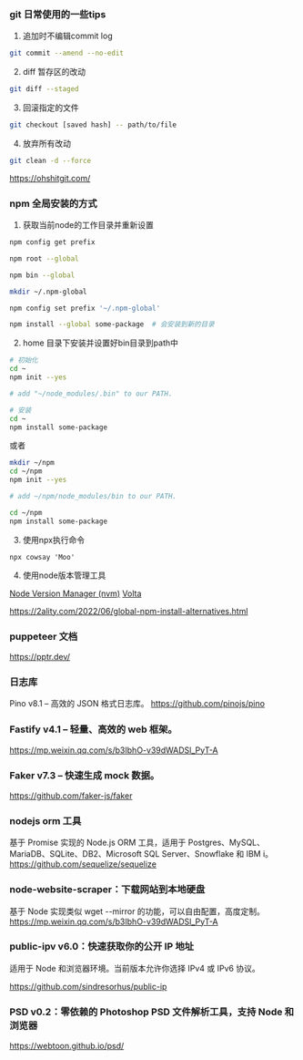 
### git 日常使用的一些tips

1. 追加时不编辑commit log
```bash
git commit --amend --no-edit
```

2. diff 暂存区的改动
```bash
git diff --staged
```

3. 回滚指定的文件

```bash
git checkout [saved hash] -- path/to/file
```

4. 放弃所有改动

```bash
git clean -d --force
```

https://ohshitgit.com/


### npm 全局安装的方式

1. 获取当前node的工作目录并重新设置

```bash
npm config get prefix

npm root --global

npm bin --global

mkdir ~/.npm-global

npm config set prefix '~/.npm-global'

npm install --global some-package  # 会安装到新的目录

```

2. home 目录下安装并设置好bin目录到path中

```bash
# 初始化
cd ~
npm init --yes

# add "~/node_modules/.bin" to our PATH.

# 安装
cd ~
npm install some-package

```

或者

```bash
mkdir ~/npm
cd ~/npm
npm init --yes

# add ~/npm/node_modules/bin to our PATH.

cd ~/npm
npm install some-package

```

3. 使用npx执行命令

```
npx cowsay 'Moo'

```

4. 使用node版本管理工具

[Node Version Manager (nvm)](https://github.com/nvm-sh/nvm)
[Volta](https://volta.sh/)

https://2ality.com/2022/06/global-npm-install-alternatives.html


### puppeteer 文档
https://pptr.dev/


### 日志库

Pino v8.1 – 高效的 JSON 格式日志库。
https://github.com/pinojs/pino


### Fastify v4.1 – 轻量、高效的 web 框架。
https://mp.weixin.qq.com/s/b3IbhO-v39dWADSl_PyT-A


### Faker v7.3 – 快速生成 mock 数据。

https://github.com/faker-js/faker

### nodejs orm 工具
基于 Promise 实现的 Node.js ORM 工具，适用于 Postgres、MySQL、MariaDB、SQLite、DB2、Microsoft SQL Server、Snowflake 和 IBM i。
https://github.com/sequelize/sequelize


### node-website-scraper：下载网站到本地硬盘
基于 Node 实现类似 wget \--mirror 的功能，可以自由配置，高度定制。
https://mp.weixin.qq.com/s/b3IbhO-v39dWADSl_PyT-A


### public-ipv v6.0：快速获取你的公开 IP 地址
适用于 Node 和浏览器环境。当前版本允许你选择 IPv4 或 IPv6 协议。

https://github.com/sindresorhus/public-ip


### PSD v0.2：零依赖的 Photoshop PSD 文件解析工具，支持 Node 和浏览器
https://webtoon.github.io/psd/
